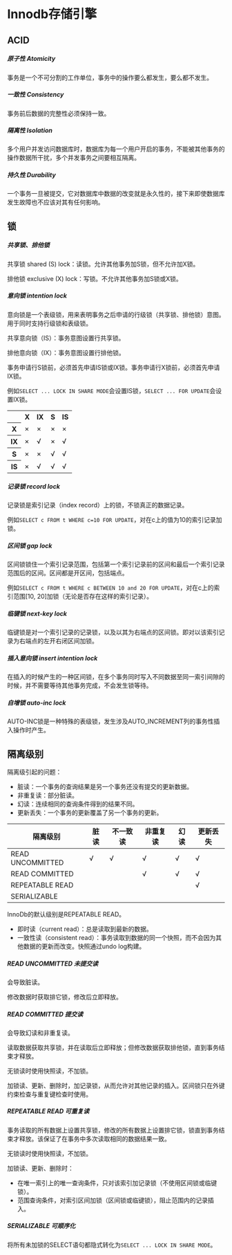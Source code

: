# Innodb存储引擎

## ACID

##### 原子性 Atomicity
事务是一个不可分割的工作单位，事务中的操作要么都发生，要么都不发生。

##### 一致性 Consistency
事务前后数据的完整性必须保持一致。

##### 隔离性 Isolation
多个用户并发访问数据库时，数据库为每一个用户开启的事务，不能被其他事务的操作数据所干扰，多个并发事务之间要相互隔离。

##### 持久性 Durability
一个事务一旦被提交，它对数据库中数据的改变就是永久性的，接下来即使数据库发生故障也不应该对其有任何影响。

## 锁

##### 共享锁、排他锁

共享锁 shared (S) lock：读锁。允许其他事务加S锁，但不允许加X锁。

排他锁 exclusive (X) lock：写锁。不允许其他事务加S锁或X锁。

##### 意向锁  intention lock

意向锁是一个表级锁，用来表明事务之后申请的行级锁（共享锁、排他锁）意图。用于同时支持行级锁和表级锁。

共享意向锁（IS）：事务意图设置行共享锁。

排他意向锁（IX）：事务意图设置行排他锁。

事务申请行S锁前，必须首先申请IS锁或IX锁。事务申请行X锁前，必须首先申请IX锁。

例如`SELECT ... LOCK IN SHARE MODE`会设置IS锁，`SELECT ... FOR UPDATE`会设置IX锁。

<table>
    <tr><th></th><th>X</th><th>IX</th><th>S</th><th>IS</th></tr>
    <tr><tr><th>X</th><td>×</td><td>×</td><td>×</td><td>×</td></tr>
    <tr><th>IX</th><td>×</td><td>√</td><td>×</td><td>√</td></tr>
    <tr><th>S</th><td>×</td><td>×</td><td>√</td><td>√</td></tr>
    <tr><th>IS</th><td>×</td><td>√</td><td>√</td><td>√</td></tr>
</table>

##### 记录锁 record lock

记录锁是索引记录（index record）上的锁，不锁真正的数据记录。

例如`SELECT c FROM t WHERE c=10 FOR UPDATE`，对在c上的值为10的索引记录加锁。

##### 区间锁 gap lock

区间锁锁住一个索引记录范围，包括第一个索引记录前的区间和最后一个索引记录范围后的区间。区间都是开区间，包括端点。

例如`SELECT c FROM t WHERE c BETWEEN 10 and 20 FOR UPDATE`，对在c上的索引范围[10, 20]加锁（无论是否存在这样的索引记录）。

##### 临键锁 next-key lock

临键锁是对一个索引记录的记录锁，以及以其为右端点的区间锁。即对以该索引记录为右端点的左开右闭区间加锁。

##### 插入意向锁 insert intention lock

在插入的时候产生的一种区间锁，在多个事务同时写入不同数据至同一索引间隙的时候，并不需要等待其他事务完成，不会发生锁等待。

##### 自增锁 auto-inc lock

AUTO-INC锁是一种特殊的表级锁，发生涉及AUTO_INCREMENT列的事务性插入操作时产生。

## 隔离级别

隔离级引起的问题：
- 脏读：一个事务的查询结果是另一个事务还没有提交的更新数据。
- 非重复读：部分脏读。
- 幻读：连续相同的查询条件得到的结果不同。
- 更新丢失：一个事务的更新覆盖了另一个事务的更新。

| 隔离级别 | 脏读 | 不一致读 | 非重复读 | 幻读 | 更新丢失 |
|---|---|---|---|---|---|
| READ UNCOMMITTED | √ | √  | √  | √  | √  |
| READ COMMITTED |  |  | √  | √  | √  |
| REPEATABLE READ |  |  |  |  | √  |
| SERIALIZABLE |  |  |  |  |   |				

InnoDb的默认级别是REPEATABLE READ。

- 即时读（current read）：总是读取到最新的数据。
- 一致性读（consistent read）：事务读取到数据的同一个快照，而不会因为其他数据的更新而改变。快照通过undo log构建。

##### READ UNCOMMITTED 未提交读
会导致脏读。

修改数据时获取排它锁，修改后立即释放。

##### READ COMMITTED 提交读	
会导致幻读和非重复读。

读取数据获取共享锁，并在读取后立即释放；但修改数据获取排他锁，直到事务结束才释放。

无锁读时使用快照读，不加锁。

加锁读、更新、删除时，加记录锁，从而允许对其他记录的插入。区间锁只在外键约束检查与重复键检查时使用。

##### REPEATABLE READ 可重复读
事务读取的所有数据上设置共享锁，修改的所有数据上设置排它锁，锁直到事务结束才释放。该保证了在事务中多次读取相同的数据结果一致。

无锁读时使用快照读，不加锁。

加锁读、更新、删除时：
- 在唯一索引上的唯一查询条件，只对该索引加记录锁（不使用区间锁或临键锁）。
- 范围查询条件，对索引区间加锁（区间锁或临键锁），阻止范围内的记录插入。

##### SERIALIZABLE 可顺序化
将所有未加锁的SELECT语句都隐式转化为`SELECT ... LOCK IN SHARE MODE`。
